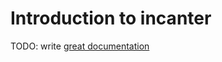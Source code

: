 # Introduction to incanter

TODO: write [great documentation](http://jacobian.org/writing/great-documentation/what-to-write/)
